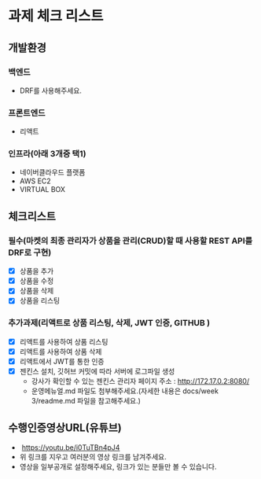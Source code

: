 # 과제 체크 리스트

## 개발환경

### 백엔드

- DRF를 사용해주세요.

### 프론트엔드

- 리액트

### 인프라(아래 3개중 택1)

- 네이버클라우드 플랫폼
- AWS EC2
- VIRTUAL BOX

## 체크리스트

### 필수(마켓의 최종 관리자가 상품을 관리(CRUD)할 때 사용할 REST API를 DRF로 구현)

- [x] 상품을 추가
- [x] 상품을 수정
- [x] 상품을 삭제
- [x] 상품을 리스팅

### 추가과제(리액트로 상품 리스팅, 삭제, JWT 인증, GITHUB )

- [x] 리액트를 사용하여 상품 리스팅
- [x] 리액트를 사용하여 상품 삭제
- [x] 리액트에서 JWT를 통한 인증
- [x] 젠킨스 설치, 깃허브 커밋에 따라 서버에 로그파일 생성
  - 강사가 확인할 수 있는 젠킨스 관리자 페이지 주소 : http://172.17.0.2:8080/
  - 운영메뉴얼.md 파일도 첨부해주세요.(자세한 내용은 docs/week 3/readme.md 파일을 참고해주세요.)

## 수행인증영상URL(유튜브)

- ​     https://youtu.be/i0TuTBn4pJ4
- 위 링크를 지우고 여러분의 영상 링크를 남겨주세요.
- 영상을 일부공개로 설정해주세요, 링크가 있는 분들만 볼 수 있습니다.
